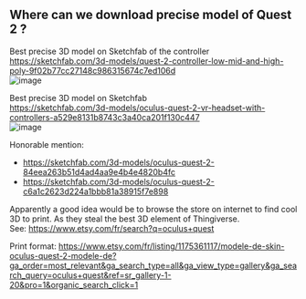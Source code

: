

## Where can we download precise model of Quest 2 ?
Best precise 3D model on Sketchfab of the controller  
https://sketchfab.com/3d-models/quest-2-controller-low-mid-and-high-poly-9f02b77cc27148c986315674c7ed106d  
![image](https://user-images.githubusercontent.com/20149493/211279621-da2e69c6-c20b-4be2-bac2-4946707c544d.png)  

Best precise 3D model on Sketchfab    
https://sketchfab.com/3d-models/oculus-quest-2-vr-headset-with-controllers-a529e8131b8743c3a40ca201f130c447  
![image](https://user-images.githubusercontent.com/20149493/211279720-f97b59b6-6265-4e15-9595-83c384b4ee27.png)  

Honorable mention:
- https://sketchfab.com/3d-models/oculus-quest-2-84eea263b51d4ad4aa9e4b4e4820b4fc
- https://sketchfab.com/3d-models/oculus-quest-2-c6a1c2623d224a1bbb81a38915f7e898


Apparently a good idea would be to browse the store on internet to find cool 3D to print. As they steal the best 3D element of Thingiverse.  
See: https://www.etsy.com/fr/search?q=oculus+quest

Print format:
https://www.etsy.com/fr/listing/1175361117/modele-de-skin-oculus-quest-2-modele-de?ga_order=most_relevant&ga_search_type=all&ga_view_type=gallery&ga_search_query=oculus+quest&ref=sr_gallery-1-20&pro=1&organic_search_click=1
